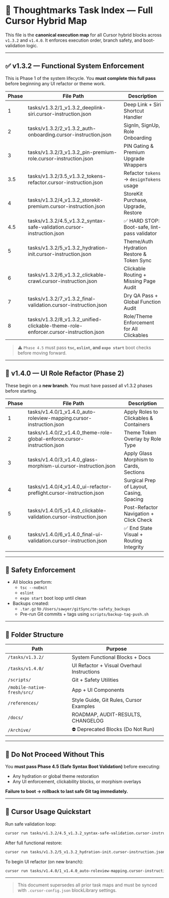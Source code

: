 # 🧭 Thoughtmarks Task Index — Full Cursor Hybrid Map

This file is the **canonical execution map** for all Cursor hybrid blocks across `v1.3.2` and `v1.4.0`. It enforces execution order, branch safety, and boot-validation logic.

---

## ✅ v1.3.2 — Functional System Enforcement

This is Phase 1 of the system lifecycle. You **must complete this full pass** before beginning any UI refactor or theme work.

| Phase | File Path | Description |
|-------|-----------|-------------|
| 1     | tasks/v1.3.2/1_v1.3.2_deeplink-siri.cursor-instruction.json | Deep Link + Siri Shortcut Handler |
| 2     | tasks/v1.3.2/2_v1.3.2_auth-onboarding.cursor-instruction.json | SignIn, SignUp, Role Onboarding |
| 3     | tasks/v1.3.2/3_v1.3.2_pin-premium-role.cursor-instruction.json | PIN Gating & Premium Upgrade Wrappers |
| 3.5   | tasks/v1.3.2/3.5_v1.3.2_tokens-refactor.cursor-instruction.json | Refactor `tokens` → `designTokens` usage |
| 4     | tasks/v1.3.2/4_v1.3.2_storekit-premium.cursor-instruction.json | StoreKit Purchase, Upgrade, Restore |
| 4.5   | tasks/v1.3.2/4.5_v1.3.2_syntax-safe-validation.cursor-instruction.json | ✅ HARD STOP: Boot-safe, lint-pass validator |
| 5     | tasks/v1.3.2/5_v1.3.2_hydration-init.cursor-instruction.json | Theme/Auth Hydration Restore & Token Sync |
| 6     | tasks/v1.3.2/6_v1.3.2_clickable-crawl.cursor-instruction.json | Clickable Routing + Missing Page Audit |
| 7     | tasks/v1.3.2/7_v1.3.2_final-validation.cursor-instruction.json | Dry QA Pass + Global Function Audit |
| 8     | tasks/v1.3.2/8_v1.3.2_unified-clickable-theme-role-enforcer.cursor-instruction.json | Role/Theme Enforcement for All Clickables |

> ⚠️ `Phase 4.5` must pass **`tsc`, `eslint`, and `expo start`** boot checks before moving forward.

---

## 🧪 v1.4.0 — UI Role Refactor (Phase 2)

These begin on a **new branch**. You must have passed all v1.3.2 phases before starting.

| Phase | File Path | Description |
|-------|-----------|-------------|
| 1     | tasks/v1.4.0/1_v1.4.0_auto-roleview-mapping.cursor-instruction.json | Apply Roles to Clickables & Containers |
| 2     | tasks/v1.4.0/2_v1.4.0_theme-role-global-enforce.cursor-instruction.json | Theme Token Overlay by Role Type |
| 3     | tasks/v1.4.0/3_v1.4.0_glass-morphism-ui.cursor-instruction.json | Apply Glass Morphism to Cards, Sections |
| 4     | tasks/v1.4.0/4_v1.4.0_ui-refactor-preflight.cursor-instruction.json | Surgical Prep of Layout, Casing, Spacing |
| 5     | tasks/v1.4.0/5_v1.4.0_clickable-validation.cursor-instruction.json | Post-Refactor Navigation + Click Check |
| 6     | tasks/v1.4.0/6_v1.4.0_final-ui-validation.cursor-instruction.json | ✅ End State Visual + Routing Integrity |

---

## 🔐 Safety Enforcement

- All blocks perform:
  - `tsc --noEmit`
  - `eslint`
  - `expo start` boot loop until clean
- Backups created:
  - `.tar.gz` to `/Users/sawyer/gitSync/tm-safety_backups`
  - Pre-run Git commits + tags using `scripts/backup-tag-push.sh`

---

## 📂 Folder Structure

| Path                          | Purpose                                     |
|-------------------------------|---------------------------------------------|
| `/tasks/v1.3.2/`              | System Functional Blocks + Docs             |
| `/tasks/v1.4.0/`              | UI Refactor + Visual Overhaul Instructions  |
| `/scripts/`                   | Git + Safety Utilities                      |
| `/mobile-native-fresh/src/`   | App + UI Components                         |
| `/references/`                | Style Guide, Git Rules, Cursor Examples     |
| `/docs/`                      | ROADMAP, AUDIT-RESULTS, CHANGELOG           |
| `/Archive/`                   | ⛔ Deprecated Blocks (Do Not Run)           |

---

## 🛑 Do Not Proceed Without This

You **must pass Phase 4.5 (Safe Syntax Boot Validation)** before executing:
- Any hydration or global theme restoration
- Any UI enforcement, clickability blocks, or morphism overlays

**Failure to boot → rollback to last safe Git tag immediately.**

---

## 🧪 Cursor Usage Quickstart

Run safe validation loop:

```bash
cursor run tasks/v1.3.2/4.5_v1.3.2_syntax-safe-validation.cursor-instruction.json
```

After full functional restore:

```bash
cursor run tasks/v1.3.2/5_v1.3.2_hydration-init.cursor-instruction.json
```

To begin UI refactor (on new branch):

```bash
cursor run tasks/v1.4.0/1_v1.4.0_auto-roleview-mapping.cursor-instruction.json
```

---

> This document supersedes all prior task maps and must be synced with `.cursor-config.json` blockLibrary settings.

